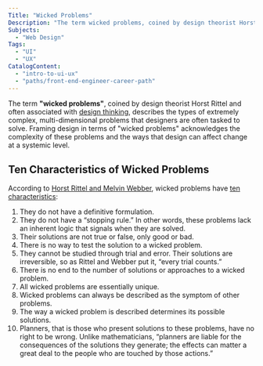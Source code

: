 ```yaml
---
Title: "Wicked Problems"
Description: "The term wicked problems, coined by design theorist Horst Rittel and often associated with design thinking, describes the types of extremely complex, multi-dimensional problems that designers are often tasked to solve."
Subjects:
  - "Web Design"
Tags:
  - "UI"
  - "UX"
CatalogContent:
  - "intro-to-ui-ux"
  - "paths/front-end-engineer-career-path"
---
```


The term **"wicked problems"**, coined by design theorist Horst Rittel and often associated with [design thinking](https://www.codecademy.com/resources/docs/uiux/design-thinking), describes the types of extremely complex, multi-dimensional problems that designers are often tasked to solve. Framing design in terms of "wicked problems" acknowledges the complexity of these problems and the ways that design can affect change at a systemic level.

## Ten Characteristics of Wicked Problems

According to [Horst Rittel and Melvin Webber](https://link.springer.com/article/10.1007/bf01405730), wicked problems have [ten characteristics](https://www.stonybrook.edu/commcms/wicked-problem/about/What-is-a-wicked-problem):

1. They do not have a definitive formulation.
2. They do not have a “stopping rule.” In other words, these problems lack an inherent logic that signals when they are solved.
3. Their solutions are not true or false, only good or bad.
4. There is no way to test the solution to a wicked problem.
5. They cannot be studied through trial and error. Their solutions are irreversible, so as Rittel and Webber put it, “every trial counts.”
6. There is no end to the number of solutions or approaches to a wicked problem.
7. All wicked problems are essentially unique.
8. Wicked problems can always be described as the symptom of other problems.
9. The way a wicked problem is described determines its possible solutions.
10. Planners, that is those who present solutions to these problems, have no right to be wrong. Unlike mathematicians, “planners are liable for the consequences of the solutions they generate; the effects can matter a great deal to the people who are touched by those actions.”
